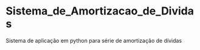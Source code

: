 # Sistema_de_Amortizacao_de_Dividas
Sistema de aplicação em python para série de amortização de dívidas
